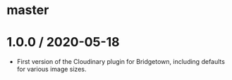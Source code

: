 # master

# 1.0.0 / 2020-05-18

* First version of the Cloudinary plugin for Bridgetown, including defaults for
  various image sizes.
